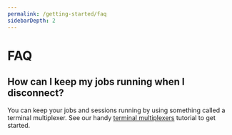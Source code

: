 ```yaml
---
permalink: /getting-started/faq
sidebarDepth: 2
---
```


# FAQ

## How can I keep my jobs running when I disconnect?

You can keep your jobs and sessions running by using something called a terminal multiplexer.
See our handy [terminal multiplexers](/tutorials/terminal-multiplexers) tutorial to get started.
